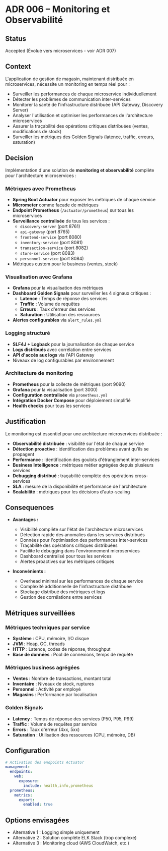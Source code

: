 # ADR 006 – Monitoring et Observabilité

## Status

Accepted (Évolué vers microservices - voir ADR 007)

## Context

L'application de gestion de magasin, maintenant distribuée en microservices, nécessite un monitoring en temps réel pour :

- Surveiller les performances de chaque microservice individuellement
- Détecter les problèmes de communication inter-services
- Monitorer la santé de l'infrastructure distribuée (API Gateway, Discovery Server)
- Analyser l'utilisation et optimiser les performances de l'architecture microservices
- Assurer la traçabilité des opérations critiques distribuées (ventes, modifications de stock)
- Surveiller les métriques des Golden Signals (latence, traffic, erreurs, saturation)

## Decision

Implémentation d'une solution de **monitoring et observabilité** complète pour l'architecture microservices :

### Métriques avec Prometheus

- **Spring Boot Actuator** pour exposer les métriques de chaque service
- **Micrometer** comme facade de métriques
- **Endpoint Prometheus** (`/actuator/prometheus`) sur tous les microservices
- **Surveillance centralisée** de tous les services :
  - `discovery-server` (port 8761)
  - `api-gateway` (port 8765)
  - `frontend-service` (port 8080)
  - `inventory-service` (port 8081)
  - `transaction-service` (port 8082)
  - `store-service` (port 8083)
  - `personnel-service` (port 8084)
- Métriques custom pour le business (ventes, stock)

### Visualisation avec Grafana

- **Grafana** pour la visualisation des métriques
- **Dashboard Golden Signals** pour surveiller les 4 signaux critiques :
  - **Latence** : Temps de réponse des services
  - **Traffic** : Volume de requêtes
  - **Erreurs** : Taux d'erreur des services
  - **Saturation** : Utilisation des ressources
- **Alertes configurables** via `alert_rules.yml`

### Logging structuré

- **SLF4J + Logback** pour la journalisation de chaque service
- **Logs distribués** avec corrélation entre services
- **API d'accès aux logs** via l'API Gateway
- Niveaux de log configurables par environnement

### Architecture de monitoring

- **Prometheus** pour la collecte de métriques (port 9090)
- **Grafana** pour la visualisation (port 3000)
- **Configuration centralisée** via `prometheus.yml`
- **Intégration Docker Compose** pour déploiement simplifié
- **Health checks** pour tous les services

## Justification

Le monitoring est essentiel pour une architecture microservices distribuée :

- **Observabilité distribuée** : visibilité sur l'état de chaque service
- **Détection proactive** : identification des problèmes avant qu'ils se propagent
- **Performance** : identification des goulots d'étranglement inter-services
- **Business Intelligence** : métriques métier agrégées depuis plusieurs services
- **Debugging distribué** : traçabilité complète des opérations cross-services
- **SLA** : mesure de la disponibilité et performance de l'architecture
- **Scalabilité** : métriques pour les décisions d'auto-scaling

## Consequences

- **Avantages :**
  - Visibilité complète sur l'état de l'architecture microservices
  - Détection rapide des anomalies dans les services distribués
  - Données pour l'optimisation des performances inter-services
  - Traçabilité des opérations critiques distribuées
  - Facilite le debugging dans l'environnement microservices
  - Dashboard centralisé pour tous les services
  - Alertes proactives sur les métriques critiques

- **Inconvénients :**
  - Overhead minimal sur les performances de chaque service
  - Complexité additionnelle de l'infrastructure distribuée
  - Stockage distribué des métriques et logs
  - Gestion des corrélations entre services

## Métriques surveillées

### Métriques techniques par service

- **Système** : CPU, mémoire, I/O disque
- **JVM** : Heap, GC, threads
- **HTTP** : Latence, codes de réponse, throughput
- **Base de données** : Pool de connexions, temps de requête

### Métriques business agrégées

- **Ventes** : Nombre de transactions, montant total
- **Inventaire** : Niveaux de stock, ruptures
- **Personnel** : Activité par employé
- **Magasins** : Performance par localisation

### Golden Signals

- **Latency** : Temps de réponse des services (P50, P95, P99)
- **Traffic** : Volume de requêtes par service
- **Errors** : Taux d'erreur (4xx, 5xx)
- **Saturation** : Utilisation des ressources (CPU, mémoire, DB)

## Configuration

```yaml
# Activation des endpoints Actuator
management:
  endpoints:
    web:
      exposure:
        include: health,info,prometheus
  prometheus:
    metrics:
      export:
        enabled: true
```

## Options envisagées

- Alternative 1 : Logging simple uniquement
- Alternative 2 : Solution complète ELK Stack (trop complexe)
- Alternative 3 : Monitoring cloud (AWS CloudWatch, etc.)
